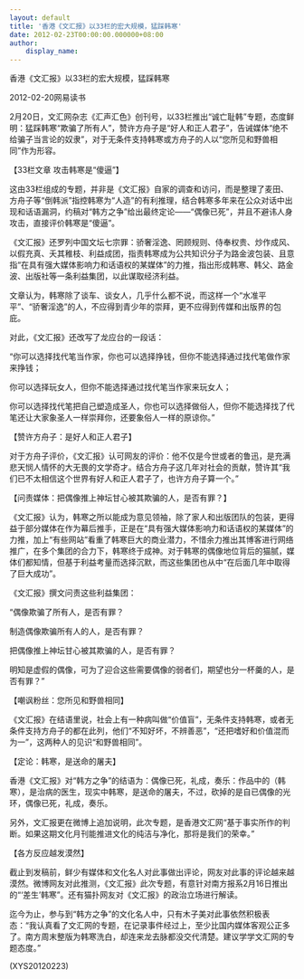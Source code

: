 ```yaml
---
layout: default
title: '香港《文汇报》以33栏的宏大规模，猛踩韩寒'
date: 2012-02-23T00:00:00.000000+08:00
author:
    display_name: 
---
```


香港《文汇报》以33栏的宏大规模，猛踩韩寒

2012-02-20网易读书

2月20日，文汇网杂志《汇声汇色》创刊号，以33栏推出“诚亡耻韩”专题，态度鲜明：猛踩韩寒“欺骗了所有人”，赞许方舟子是“好人和正人君子”，告诫媒体“绝不给骗子当言论的奴隶”，对于无条件支持韩寒或方舟子的人以“您所见和野兽相同”作为形容。

【33栏文章 攻击韩寒是“傻逼”】

这由33栏组成的专题，并非是《文汇报》自家的调查和访问，而是整理了麦田、方舟子等“倒韩派”指控韩寒为“人造”的有利推理，结合韩寒多年来在公众对话中出现和话语漏洞，约稿对“韩方之争”给出最终定论——“偶像已死”，并且不避讳人身攻击，直接评价韩寒是“傻逼”。

《文汇报》还罗列中国文坛七宗罪：骄奢淫逸、罔顾规则、侍奉权贵、炒作成风、以假充真、夭其稚枝、利益成团，指责韩寒成为公共知识分子为路金波包装、且意指“在具有强大媒体影响力和话语权的某媒体”的力推，指出形成韩寒、韩父、路金波、出版社等一条利益集团，以此谋取经济利益。

文章认为，韩寒除了谈车、谈女人，几乎什么都不说，而这样一个“水准平平”、“骄奢淫逸”的人，不应得到青少年的崇拜，更不应得到传媒和出版界的包庇。

对此，《文汇报》还改写了龙应台的一段话：

“你可以选择找代笔当作家，你也可以选择挣钱，但你不能选择通过找代笔做作家来挣钱；

你可以选择玩女人，但你不能选择通过找代笔当作家来玩女人；

你可以选择找代笔把自己塑造成圣人，你也可以选择做俗人，但你不能选择找了代笔还让大家象圣人一样崇拜你，还要象俗人一样的原谅你。”

【赞许方舟子：是好人和正人君子】

对于方舟子评价，《文汇报》认可网友的评价：他不仅是今世或者的鲁迅，是充满悲天悯人情怀的大无畏的文学奇才。结合方舟子这几年对社会的贡献，赞许其“我们已不太相信这个世界有好人和正人君子了，也许方舟子算一个。”

【问责媒体：把偶像推上神坛甘心被其欺骗的人，是否有罪？】

《文汇报》认为，韩寒之所以能成为意见领袖，除了家人和出版团队的包装，更得益于部分媒体在作为幕后推手，正是在“具有强大媒体影响力和话语权的某媒体”的力推，加上“有些网站”看重了韩寒巨大的商业潜力，不惜余力推出其博客进行网络推广，在多个集团的合力下，韩寒终于成神。对于韩寒的偶像地位背后的猫腻，媒体们都知情，但基于利益考量而选择沉默，而这些集团也从中“在后面几年中取得了巨大成功”。

《文汇报》撰文问责这些利益集团：

“偶像欺骗了所有人，是否有罪？

制造偶像欺骗所有人的人，是否有罪？

把偶像推上神坛甘心被其欺骗的人，是否有罪？

明知是虚假的偶像，可为了迎合这些需要偶像的弱者们，期望也分一杯羹的人，是否有罪？”

【嘲讽粉丝：您所见和野兽相同】

《文汇报》在结语里说，社会上有一种病叫做“价值盲”，无条件支持韩寒，或者无条件支持方舟子的都在此列，他们“不知好坏，不辨善恶”，“还把嗜好和价值混而为一”，这两种人的见识“和野兽相同”。

【定论：韩寒，是送命的屠夫】

香港《文汇报》对“韩方之争”的结语为：偶像已死，礼成，奏乐：作品中的（韩寒），是治病的医生，现实中韩寒，是送命的屠夫，不过，砍掉的是自已偶像的光环，偶像已死，礼成，奏乐。

另外，文汇报更在微博上追加说明，此次专题，是香港文汇网“基于事实所作的判断。如果这期文化月刊能推进文化的纯洁与净化，那将是我们的荣幸。”

【各方反应越发漠然】

截止到发稿前，鲜少有媒体和文化名人对此事做出评论，网友对此事的评论越来越漠然。微博网友对此推测，《文汇报》此次专题，有意针对南方报系2月16日推出的“‘差生’韩寒”。还有猫扑网友对《文汇报》的政治立场进行解读。

迄今为止，参与到“韩方之争”的文化名人中，只有木子美对此事依然积极表态：“我认真看了文汇网的专题，在记录事件经过上，至少比国内媒体客观公正多了。南方周末整版为韩寒洗白，却连来龙去脉都没交代清楚。建议学学文汇网的专题态度。”

(XYS20120223)

